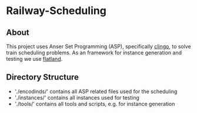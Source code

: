 # Railway-Scheduling

## About

This project uses Anser Set Programming (ASP), specifically [clingo](https://potassco.org/clingo/), to solve train scheduling problems. As an framework for instance generation and testing we use [flatland](https://flatland.aicrowd.com/intro.html).

## Directory Structure
- './encodinds/' contains all ASP related files used for the scheduling
- './instances/' contains all instances used for testing
- './tools/' contains all tools and scripts, e.g. for instance generation
